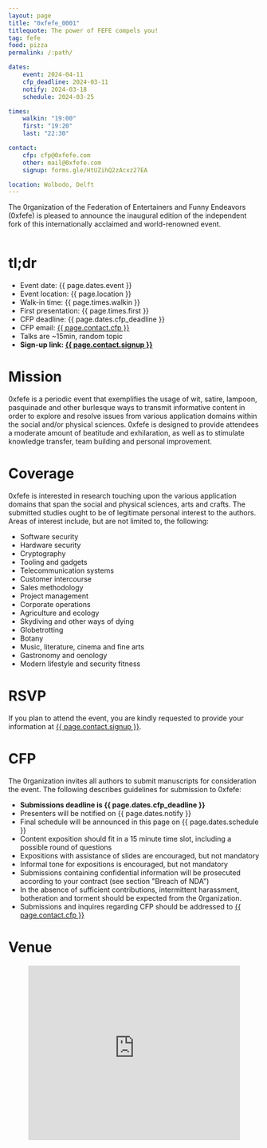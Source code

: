 ```yaml
---
layout: page
title: "0xfefe_0001"
titlequote: The power of FEFE compels you!
tag: fefe
food: pizza
permalink: /:path/

dates: 
    event: 2024-04-11
    cfp_deadline: 2024-03-11
    notify: 2024-03-18
    schedule: 2024-03-25

times:
    walkin: "19:00"
    first: "19:20"
    last: "22:30"

contact:
    cfp: cfp@0xfefe.com
    other: mail@0xfefe.com
    signup: forms.gle/HtUZihQ2zAcxz27EA

location: Wolbodo, Delft
---
```


The 0rganization of the Federation of Entertainers and Funny Endeavors (0xfefe) is pleased to announce the inaugural edition of the independent fork of this internationally acclaimed and world-renowned event.

<div style="display: flex; align-items: center; justify-content: center;">
    <img src="/0001/gifgit.gif" alt="">
</div>

# tl;dr

- Event date: {{ page.dates.event }}
- Event location: {{ page.location }}
- Walk-in time: {{ page.times.walkin }}
- First presentation: {{ page.times.first }}
- CFP deadline: {{ page.dates.cfp_deadline }}
- CFP email: <a href="mailto:{{ page.contact.cfp }}">{{ page.contact.cfp }}</a>
- Talks are ~15min, random topic
- **Sign-up link: <a href="https://{{ page.contact.signup }}">{{ page.contact.signup }}</a>**

# Mission

0xfefe is a periodic event that exemplifies the usage of wit, satire, lampoon, pasquinade and other burlesque ways to transmit informative content in order to explore and resolve issues from various application domains within the social and/or physical sciences. 0xfefe is designed to provide attendees a moderate amount of beatitude and exhilaration, as well as to stimulate knowledge transfer, team building and personal improvement. 

# Coverage

0xfefe is interested in research touching upon the various application domains that span the social and physical sciences, arts and crafts. The submitted studies ought to be of legitimate personal interest to the authors. Areas of interest include, but are not limited to, the following:

- Software security
- Hardware security
- Cryptography
- Tooling and gadgets
- Telecommunication systems
- Customer intercourse
- Sales methodology
- Project management
- Corporate operations
- Agriculture and ecology
- Skydiving and other ways of dying
- Globetrotting
- Botany
- Music, literature, cinema and fine arts
- Gastronomy and oenology
- Modern lifestyle and security fitness

# RSVP

If you plan to attend the event, you are kindly requested to provide your information at <a href="https://{{ page.contact.signup }}">{{ page.contact.signup }}</a>.

# CFP

The 0rganization invites all authors to submit manuscripts for consideration the event. The following describes guidelines for submission to 0xfefe:

- **Submissions deadline is {{ page.dates.cfp_deadline }}**
- Presenters will be notified on {{ page.dates.notify }}
- Final schedule will be announced in this page on {{ page.dates.schedule }}
- Content exposition should fit in a 15 minute time slot, including a possible round of questions
- Expositions with assistance of slides are encouraged, but not mandatory
- Informal tone for expositions is encouraged, but not mandatory
- Submissions containing confidential information will be prosecuted according to your contract (see section "Breach of NDA")
- In the absence of sufficient contributions, intermittent harassment, botheration and torment should be expected from the 0rganization.
- Submissions and inquires regarding CFP should be addressed to <a href="mailto:{{ page.contact.cfp }}">{{ page.contact.cfp }}</a>

# Venue

<div class="iframe-container" style="display: flex; align-items: center; justify-content: center;">
    <iframe width="425" height="350" style="border: 1px solid white;" src="https://www.openstreetmap.org/export/embed.html?bbox=4.356398284435273%2C52.01443096562429%2C4.358401894569398%2C52.01522334277872&amp;layer=mapnik&amp;marker=52.01482715595567%2C4.357400089502335">
    
    </iframe>
</div>

For this edition, we are graciously hosted by the wonderful people of Menschenvereeniging Wolbodo, at
<a href="https://www.openstreetmap.org/?mlat=52.01483&amp;mlon=4.35740#map=19/52.01483/4.35740">their venue in Delft</a>.
There are a couple of house rules to to abide by:

- Beverages are available at friendly prices
- Home-baked, home-cooked and home-bought snacks are welcome
- The venue is not child and animal friendly
- Photography and videography requires prior consent of all subjects
- You are welcome and encouraged to hang around after the programmed portion of event until a time of your choosing, but please be mindful of the neighbours


# Schedule

| Slot | Time slot | Speaker | Title |
|-|-|-|-| 
|    | 19:20 | 0rganization | WELCOME |
| 01 | 19:30 | | |
| 02 | 19:45 | | |
| 03 | 20:00 | | |
|    | 20:15 | BREAK | |
| 04 | 20:30 | | |
| 05 | 20:45 | | |
| 06 | 21:00 | | |
|    | 21:15 | BREAK | |
| 07 | 21:30 | | |
| 08 | 21:45 | | |
| 09 | 22:00 | | |
|    | 21:15 | FINISH | |

# Contact

- CFP: <a href="mailto:{{ page.contact.cfp }}">{{ page.contact.cfp }}</a>
- Sign-up: <a href="mailto:{{ page.contact.signup }}">{{ page.contact.signup }}</a>
- Other: <a href="mailto:{{ page.contact.other }}">{{ page.contact.other }}</a>
